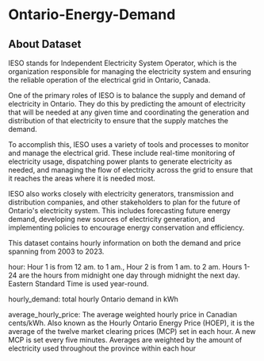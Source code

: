 # Ontario-Energy-Demand

## About Dataset
IESO stands for Independent Electricity System Operator, which is the organization responsible for managing the electricity system and ensuring the reliable operation of the electrical grid in Ontario, Canada.

One of the primary roles of IESO is to balance the supply and demand of electricity in Ontario. They do this by predicting the amount of electricity that will be needed at any given time and coordinating the generation and distribution of that electricity to ensure that the supply matches the demand.

To accomplish this, IESO uses a variety of tools and processes to monitor and manage the electrical grid. These include real-time monitoring of electricity usage, dispatching power plants to generate electricity as needed, and managing the flow of electricity across the grid to ensure that it reaches the areas where it is needed most.

IESO also works closely with electricity generators, transmission and distribution companies, and other stakeholders to plan for the future of Ontario's electricity system. This includes forecasting future energy demand, developing new sources of electricity generation, and implementing policies to encourage energy conservation and efficiency.

This dataset contains hourly information on both the demand and price spanning from 2003 to 2023.

hour: Hour 1 is from 12 am. to 1 am., Hour 2 is from 1 am. to 2 am. Hours 1-24 are the hours from midnight one day through midnight the next day. Eastern Standard Time is used year-round.

hourly_demand: total hourly Ontario demand in kWh

average_hourly_price: The average weighted hourly price in Canadian cents/kWh. Also known as the Hourly Ontario Energy Price (HOEP), it is the average of the twelve market clearing prices (MCP) set in each hour. A new MCP is set every five minutes. Averages are weighted by the amount of electricity used throughout the province within each hour
